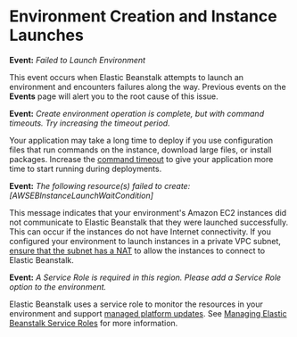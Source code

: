 # Environment Creation and Instance Launches<a name="troubleshooting-envcreate"></a>

**Event:** *Failed to Launch Environment*

This event occurs when Elastic Beanstalk attempts to launch an environment and encounters failures along the way\. Previous events on the **Events** page will alert you to the root cause of this issue\.

**Event:** *Create environment operation is complete, but with command timeouts\. Try increasing the timeout period\.*

Your application may take a long time to deploy if you use configuration files that run commands on the instance, download large files, or install packages\. Increase the [command timeout](using-features.rolling-version-deploy.md#environments-cfg-rollingdeployments-console) to give your application more time to start running during deployments\.

**Event:** *The following resource\(s\) failed to create: \[AWSEBInstanceLaunchWaitCondition\]*

This message indicates that your environment's Amazon EC2 instances did not communicate to Elastic Beanstalk that they were launched successfully\. This can occur if the instances do not have Internet connectivity\. If you configured your environment to launch instances in a private VPC subnet, [ensure that the subnet has a NAT](vpc.md) to allow the instances to connect to Elastic Beanstalk\.

**Event:** *A Service Role is required in this region\. Please add a Service Role option to the environment\.*

Elastic Beanstalk uses a service role to monitor the resources in your environment and support [managed platform updates](environment-platform-update-managed.md)\. See [Managing Elastic Beanstalk Service Roles](iam-servicerole.md) for more information\.